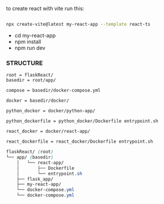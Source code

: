to create react with vite run this:

```bash

npx create-vite@latest my-react-app --template react-ts
```

- cd my-react-app
- npm install
- npm run dev

### STRUCTURE
```text
root = flaskReact/
basedir = root/app/

compose = basedir/docker-compose.yml

docker = basedir/docker/

python_docker = docker/python-app/

python_dockerfile = python_docker/Dockerfile entrypoint.sh

react_docker = docker/react-app/

react_dockerfile = react_docker/Dockerfile entrypoint.sh
```

```scss
flaskReact/ (root)
└── app/ (basedir)
    │   └── react-app/
    │       ├── Dockerfile
    │       └── entrypoint.sh
    ├── flask_app/
    ├── my-react-app/
    └── docker-compose.yml
    └── docker-compose.yml


```
